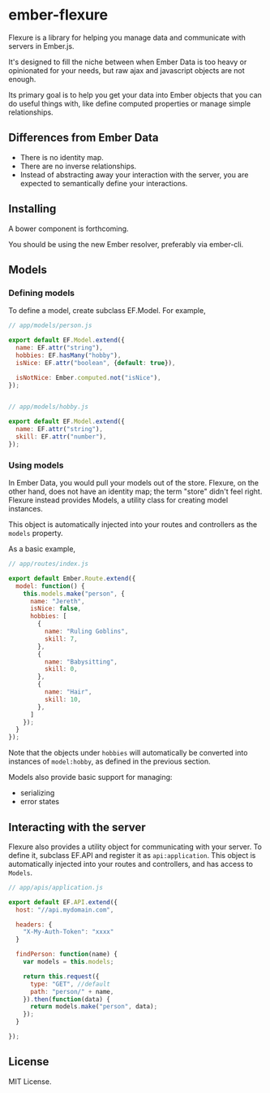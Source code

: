 ember-flexure
=============

Flexure is a library for helping you manage data and communicate with servers
in Ember.js.

It's designed to fill the niche between when Ember Data is too heavy or
opinionated for your needs, but raw ajax and javascript objects are not
enough.

Its primary goal is to help you get your data into Ember objects that you
can do useful things with, like define computed properties or manage
simple relationships.

## Differences from Ember Data

- There is no identity map.
- There are no inverse relationships.
- Instead of abstracting away your interaction with the server, you are
  expected to semantically define your interactions.

## Installing

A bower component is forthcoming.

You should be using the new Ember resolver, preferably via ember-cli.

## Models

### Defining models

To define a model, create subclass EF.Model. For example,

```js
// app/models/person.js

export default EF.Model.extend({
  name: EF.attr("string"),
  hobbies: EF.hasMany("hobby"),
  isNice: EF.attr("boolean", {default: true}),

  isNotNice: Ember.computed.not("isNice"),
});


// app/models/hobby.js

export default EF.Model.extend({
  name: EF.attr("string"),
  skill: EF.attr("number"),
});
```

### Using models

In Ember Data, you would pull your models out of the store. Flexure, on the
other hand, does not have an identity map; the term "store" didn't feel right.
Flexure instead provides Models, a utility class for creating model instances.

This object is automatically injected into your routes and controllers as the
`models` property.

As a basic example,

```js
// app/routes/index.js

export default Ember.Route.extend({
  model: function() {
    this.models.make("person", {
      name: "Jereth",
      isNice: false,
      hobbies: [
        {
          name: "Ruling Goblins",
          skill: 7,
        },
        {
          name: "Babysitting",
          skill: 0,
        },
        {
          name: "Hair",
          skill: 10,
        },
      ]
    });
  }
});
```

Note that the objects under `hobbies` will automatically be converted into
instances of `model:hobby`, as defined in the previous section.

Models also provide basic support for managing:

- serializing
- error states

## Interacting with the server

Flexure also provides a utility object for communicating with your server.
To define it, subclass EF.API and register it as `api:application`. This object
is automatically injected into your routes and controllers, and has access to
`Models`.

```js
// app/apis/application.js

export default EF.API.extend({
  host: "//api.mydomain.com",

  headers: {
    "X-My-Auth-Token": "xxxx"
  }

  findPerson: function(name) {
    var models = this.models;

    return this.request({
      type: "GET", //default
      path: "person/" + name,
    }).then(function(data) {
      return models.make("person", data);
    });
  }

});
```

## License

MIT License.
